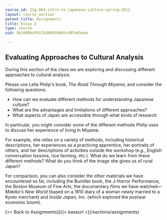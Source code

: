 ```yaml
---
course_id: 21g-064-intro-to-japanese-culture-spring-2012
layout: course_section
parent_title: Assignments
title: Essay 2
type: course
uid: 9b1900baf617b34603b0b5c49fa65eae

---
```


Evaluating Approaches to Cultural Analysis
------------------------------------------

During this section of the class we are exploring and discussing different approaches to cultural analysis.

Please use Leila Philip's book, _The Road Through Miyama_, and consider the following questions:

*   How can we evaluate different methods for understanding Japanese culture?
*   What are the advantages and limitations of different approaches?
*   What aspects of Japan are accessible through what kinds of research

In particular, you might consider some of the different methods Philip uses to discuss her experience of living in Miyama.

For example, she relies on a variety of methods, including historical descriptions, her experiences as a practicing apprentice, her portraits of others, and her descriptions of activities outside the workshop (e.g., English conversation lessons, rice farming, etc.). What do we learn from these different methods? What do you think of the image she gives us of rural Japan?

For comparison, you can also consider the other materials we have encountered so far, including the Bumiller book, the J-Horror Performance, the Boston Museum of Fine Arts, the documentary films we have watched—_Makiko's New World_ (based on a 1910 diary of a woman newly married to a Kyoto merchant) and _Inside Japan, Inc._ (which explored the postwar economic boom).

[<< Back to Assignments]({{< baseurl >}}/sections/assignments)